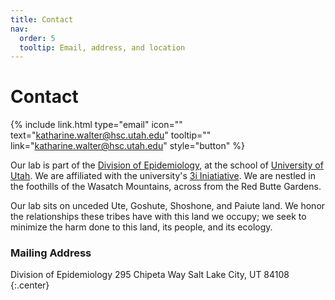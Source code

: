 ```yaml
---
title: Contact
nav:
  order: 5
  tooltip: Email, address, and location
---
```


# <i class="fas fa-envelope"></i>Contact

{%
  include link.html
  type="email"
  icon=""
  text="katharine.walter@hsc.utah.edu"
  tooltip=""
  link="katharine.walter@hsc.utah.edu"
  style="button"
%}

Our lab is part of the [Division of Epidemiology](https://medicine.utah.edu/internal-medicine/epidemiology), at the school of [University of Utah](https://medicine.utah.edu/). We are affiliated with the university's [3i Iniatiative](https://uofuhealth.utah.edu/immunology-inflammation-infectious-diseases). We are nestled in the foothills of the Wasatch Mountains, across from the Red Butte Gardens. 

Our lab sits on unceded Ute, Goshute, Shoshone, and Paiute land. We honor the relationships these tribes have with this land we occupy; we seek to minimize the harm done to this land, its people, and its ecology.

### <i class="fas fa-mail-bulk"></i>Mailing Address

Division of Epidemiology 
295 Chipeta Way
Salt Lake City, UT 84108
{:.center}